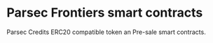 # Parsec Frontiers smart contracts

Parsec Credits ERC20 compatible token an Pre-sale smart contracts.
